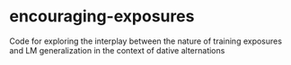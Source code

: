 # encouraging-exposures
Code for exploring the interplay between the nature of training exposures and LM generalization in the context of dative alternations
